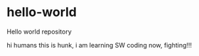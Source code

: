 # hello-world
Hello world repository

hi humans
this is hunk, i am learning SW coding now, fighting!!!
